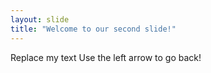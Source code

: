 ```yaml
---
layout: slide
title: "Welcome to our second slide!"
---
```

Replace my text
Use the left arrow to go back!
